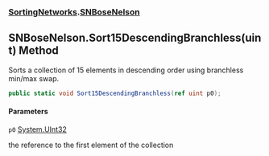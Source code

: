 ### [SortingNetworks](SortingNetworks.md 'SortingNetworks').[SNBoseNelson](SortingNetworks.SNBoseNelson.md 'SortingNetworks.SNBoseNelson')

## SNBoseNelson.Sort15DescendingBranchless(uint) Method

Sorts a collection of 15 elements in descending order using branchless min/max swap.

```csharp
public static void Sort15DescendingBranchless(ref uint p0);
```
#### Parameters

<a name='SortingNetworks.SNBoseNelson.Sort15DescendingBranchless(uint).p0'></a>

`p0` [System.UInt32](https://docs.microsoft.com/en-us/dotnet/api/System.UInt32 'System.UInt32')

the reference to the first element of the collection